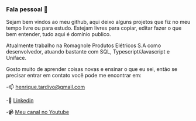 ### Fala pessoal 👋

 Sejam bem vindos ao meu github, aqui deixo alguns projetos que fiz no meu tempo livre ou para estudo. Estejam livres para copiar, editar fazer o que bem entender, tudo aqui é domínio publico.

 Atualmente trabalho na Romagnole Produtos Elétricos S.A como desenvolvedor, atuando bastante com SQL, Typescript/Javascript e Uniface.

Gosto muito de aprender coisas novas e ensinar o que eu sei, então se precisar entrar em contato você pode me encontrar em:

-📫  henrique.tardivo@gmail.com   

-🤝 [Linkedin](https://www.linkedin.com/in/henrique-tardivo-50654a1a9/)

-📹 [Meu canal no Youtube](https://www.youtube.com/channel/UCex3OXnerpdGbDacfygILxQ)

<!--
**HenriqueTardivo/HenriqueTardivo** is a ✨ _special_ ✨ repository because its `README.md` (this file) appears on your GitHub profile.

Here are some ideas to get you started:

- 🔭 I’m currently working on ...
- 🌱 I’m currently learning ...
- 👯 I’m looking to collaborate on ...
- 🤔 I’m looking for help with ...
- 💬 Ask me about ...
- 📫 How to reach me: ...
- 😄 Pronouns: ...
- ⚡ Fun fact: ...
-->
